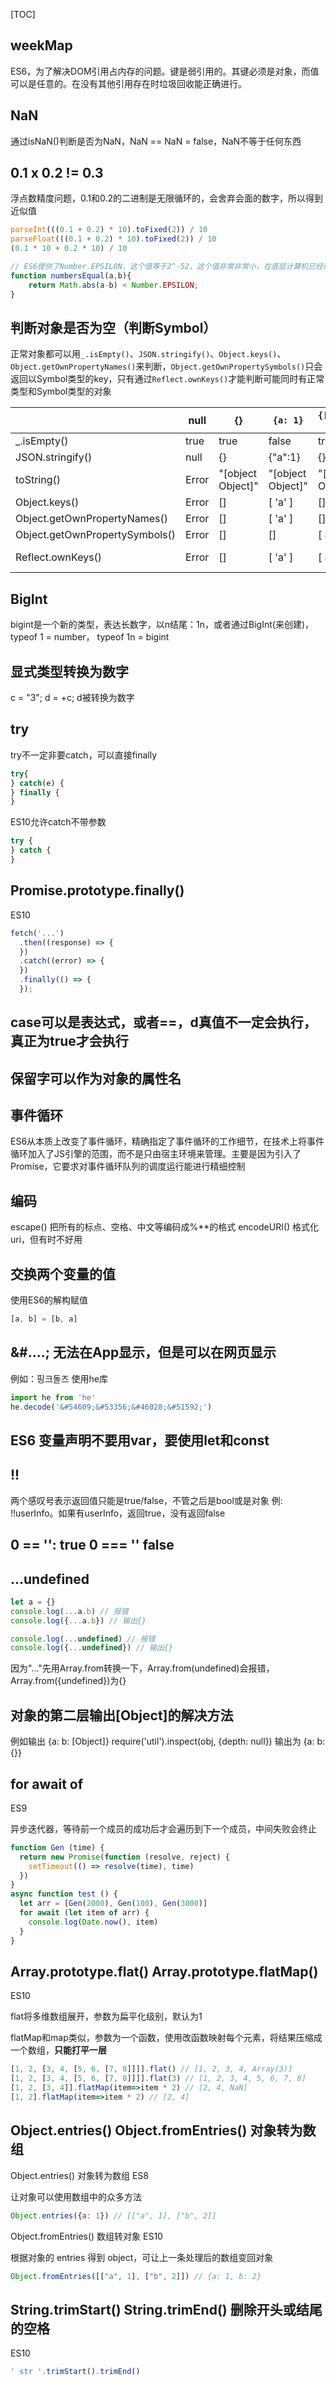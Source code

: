 
[TOC]
## weekMap

ES6，为了解决DOM引用占内存的问题。键是弱引用的。其键必须是对象，而值可以是任意的。在没有其他引用存在时垃圾回收能正确进行。

## NaN

通过isNaN()判断是否为NaN，NaN == NaN = false，NaN不等于任何东西

## 0.1 x 0.2 != 0.3

浮点数精度问题，0.1和0.2的二进制是无限循环的，会舍弃会面的数字，所以得到近似值

```js
parseInt(((0.1 + 0.2) * 10).toFixed(2)) / 10
parseFloat(((0.1 + 0.2) * 10).toFixed(2)) / 10
(0.1 * 10 + 0.2 * 10) / 10

// ES6提供了Number.EPSILON，这个值等于2^-52，这个值非常非常小，在底层计算机已经帮我们运算好，并且无限接近0，但不等于0，这个时候我们只要判断误差值在这个范围内就可以说明是相等的。
function numbersEqual(a,b){
	return Math.abs(a-b) < Number.EPSILON;
}
```

## 判断对象是否为空（判断Symbol）

正常对象都可以用`_.isEmpty()`、`JSON.stringify()`、`Object.keys()`、`Object.getOwnPropertyNames()`来判断，`Object.getOwnPropertySymbols()`只会返回以Symbol类型的key，只有通过`Reflect.ownKeys()`才能判断可能同时有正常类型和Symbol类型的对象

|  | null | {} | `{a: 1}` | `{[Symbol('a')]: 1}` | `{[Symbol('a')]: 1, a: 1}` |
| --- | --- | --- | --- | --- | --- |
| _.isEmpty() | true | true | false | true | false |
| JSON.stringify() | null | {} | {"a":1} | {} | {"a":1} |
| toString() | Error | "[object Object]" | "[object Object]" | "[object Object]" | "[object Object]" |
| Object.keys() | Error | [] | [ 'a' ] | [] | [ 'a' ] |
| Object.getOwnPropertyNames() | Error | [] | [ 'a' ] | [] | [ 'a' ] |
| Object.getOwnPropertySymbols() | Error | [] | [] | [ Symbol(a) ] | [ Symbol(a) ] |
| Reflect.ownKeys() | Error | [] | [ 'a' ] | [ Symbol(a) ] | [ 'a', Symbol(a) ] |
## BigInt
bigint是一个新的类型，表达长数字，以n结尾：1n，或者通过BigInt(来创建)，typeof 1 = number， typeof 1n = bigint
## 显式类型转换为数字

c = "3"; d = +c; d被转换为数字

## try

try不一定非要catch，可以直接finally

```js
try{
} catch(e) {
} finally {
}
```

ES10允许catch不带参数

```js
try {
} catch {
}
```

## Promise.prototype.finally()

ES10

```js
fetch('...')
  .then((response) => {
  })
  .catch((error) => {
  })
  .finally(() => {
  });
```



## case可以是表达式，或者==，d真值不一定会执行，真正为true才会执行
## 保留字可以作为对象的属性名
## 事件循环

ES6从本质上改变了事件循环，精确指定了事件循环的工作细节，在技术上将事件循环加入了JS引擎的范围，而不是只由宿主环境来管理。主要是因为引入了Promise，它要求对事件循环队列的调度运行能进行精细控制

## 编码
escape() 把所有的标点、空格、中文等编码成%**的格式
encodeURI() 格式化uri，但有时不好用

## 交换两个变量的值
使用ES6的解构赋值

```javascript
[a, b] = [b, a]
```

## &#....; 无法在App显示，但是可以在网页显示
例如：&#54609;&#53356;&#46028;&#51592;
使用he库

```javascript
import he from 'he'
he.decode('&#54609;&#53356;&#46028;&#51592;')
```

## ES6 变量声明不要用var，要使用let和const

## !! 
两个感叹号表示返回值只能是true/false，不管之后是bool或是对象
例: !!userInfo。如果有userInfo，返回true，没有返回false

## 0 == '': true  0 === '' false

## ...undefined 

```javascript
let a = {}
console.log(...a.b) // 报错
console.log({...a.b}) // 输出{}

console.log(...undefined) // 报错
console.log({...undefined}) // 输出{}
```
因为"..."先用Array.from转换一下，Array.from(undefined)会报错，Array.from({undefined})为{}

## 对象的第二层输出[Object]的解决方法
例如输出 {a: b: [Object]}
require('util').inspect(obj, {depth: null})
输出为 {a: b: {}}

## for await of  

ES9

异步迭代器，等待前一个成员的成功后才会遍历到下一个成员，中间失败会终止

```js
function Gen (time) {
  return new Promise(function (resolve, reject) {
    setTimeout(() => resolve(time), time)
  })
}
async function test () {
  let arr = [Gen(2000), Gen(100), Gen(3000)]
  for await (let item of arr) {
    console.log(Date.now(), item)
  }
}
```

## Array.prototype.flat() Array.prototype.flatMap()  

ES10

flat将多维数组展开，参数为扁平化级别，默认为1

flatMap和map类似，参数为一个函数，使用改函数映射每个元素，将结果压缩成一个数组，**只能打平一层**

```js
[1, 2, [3, 4, [5, 6, [7, 8]]]].flat() // [1, 2, 3, 4, Array(3)]
[1, 2, [3, 4, [5, 6, [7, 8]]]].flat(3) // [1, 2, 3, 4, 5, 6, 7, 8]
[1, 2, [3, 4]].flatMap(item=>item * 2) // [2, 4, NaN]
[1, 2].flatMap(item=>item * 2) // [2, 4]

```

## Object.entries() Object.fromEntries() 对象转为数组 

Object.entries()  对象转为数组 ES8

让对象可以使用数组中的众多方法

```js
Object.entries({a: 1}) // [["a", 1], ["b", 2]]
```

Object.fromEntries() 数组转对象 ES10 

根据对象的 entries 得到 object，可让上一条处理后的数组变回对象

```js
Object.fromEntries([["a", 1], ["b", 2]]) // {a: 1, b: 2}
```

## String.trimStart() String.trimEnd() 删除开头或结尾的空格

ES10

```js
' str '.trimStart().trimEnd()
```



